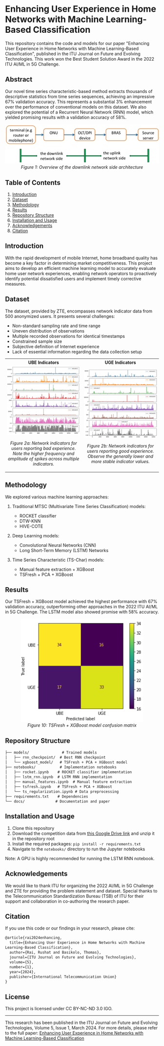 # Enhancing User Experience in Home Networks with Machine Learning-Based Classification

This repository contains the code and models for our paper "Enhancing User Experience in Home Networks with Machine Learning-Based Classification", published in the ITU Journal on Future and Evolving Technologies. This work won the Best Student Solution Award in the 2022 ITU AI/ML in 5G Challenge.

## Abstract

Our novel time series characteristic-based method extracts thousands of descriptive statistics from time series sequences, achieving an impressive 67% validation accuracy. This represents a substantial 3% enhancement over the performance of conventional models on this dataset. We also explored the potential of a Recurrent Neural Network (RNN) model, which yielded promising results with a validation accuracy of 58%.

<p align="center">
  <img src="assets/figure1.png" alt="Network Architecture" width="600"/>
  <br>
  <em>Figure 1: Overview of the downlink network side architecture</em>
</p>

## Table of Contents

1. [Introduction](#introduction)
2. [Dataset](#dataset)
3. [Methodology](#methodology)
4. [Results](#results)
5. [Repository Structure](#repository-structure)
6. [Installation and Usage](#installation-and-usage)
7. [Acknowledgements](#acknowledgements)
8. [Citation](#citation)

## Introduction

With the rapid development of mobile Internet, home broadband quality has become a key factor in determining market competitiveness. This project aims to develop an efficient machine learning model to accurately evaluate home user network experiences, enabling network operators to proactively identify potential dissatisfied users and implement timely corrective measures.

## Dataset

The dataset, provided by ZTE, encompasses network indicator data from 500 anonymized users. It presents several challenges:

- Non-standard sampling rate and time range
- Uneven distribution of observations
- Multiple recorded observations for identical timestamps
- Constrained sample size
- Subjective definition of Internet experience
- Lack of essential information regarding the data collection setup

<table>
  <tr>
    <th>UBE Indicators</th>
    <th>UGE Indicators</th>
  </tr>
  <tr>
    <td width="50%">
      <img src="assets/figure2.png" alt="UBE Indicators Sample" width="100%"/>
      <p align="center">
        <em>Figure 2a: Network indicators for users reporting bad experience. Note the higher frequency and amplitude of spikes across multiple indicators.</em>
      </p>
    </td>
    <td width="50%">
      <img src="assets/figure3.png" alt="UGE Indicators Sample" width="100%"/>
      <p align="center">
        <em>Figure 2b: Network indicators for users reporting good experience. Observe the generally lower and more stable indicator values.</em>
      </p>
    </td>
  </tr>
</table>

## Methodology

We explored various machine learning approaches:

1. Traditional MTSC (Multivariate Time Series Classification) models:
   - ROCKET classifier
   - DTW-KNN
   - HIVE-COTE

2. Deep Learning models:
   - Convolutional Neural Networks (CNN)
   - Long Short-Term Memory (LSTM) Networks

3. Time Series Characteristic (TS-Char) models:
   - Manual feature extraction + XGBoost
   - TSFresh + PCA + XGBoost

## Results

Our TSFresh + XGBoost model achieved the highest performance with 67% validation accuracy, outperforming other approaches in the 2022 ITU AI/ML in 5G Challenge. The LSTM model also showed promise with 58% accuracy.

<p align="center">
  <img src="assets/figure10.png" alt="Confusion Matrix" width="400"/>
  <br>
  <em>Figure 10: TSFresh + XGBoost model confusion matrix</em>
</p>

## Repository Structure
```
├── models/               # Trained models
│   ├── rnn_checkpoint/  # Best RNN checkpoint
│   └── xgboost_model/   # TSFresh + PCA + XGBoost model
├── notebooks/           # Implementation notebooks
│   ├── rocket.ipynb    # ROCKET classifier implementation
│   ├── lstm_rnn.ipynb  # LSTM RNN implementation
│   ├── manual_features.ipynb  # Manual feature extraction
│   ├── tsfresh.ipynb   # TSFresh + PCA + XGBoost
│   └── ts_regularization.ipynb # Data preprocessing
├── requirements.txt    # Dependencies
└── docs/              # Documentation and paper
```

## Installation and Usage

1. Clone this repository
2. Download the competition data from [this Google Drive link](https://drive.google.com/file/d/1LUT96tVeihO8YIZAPBPL3suLUFj4H2W3/view?usp=sharing) and unzip it in the repository root
3. Install the required packages: `pip install -r requirements.txt`
4. Navigate to the `notebooks/` directory to run the Jupyter notebooks

Note: A GPU is highly recommended for running the LSTM RNN notebook.

## Acknowledgements

We would like to thank ITU for organizing the 2022 AI/ML in 5G Challenge and ZTE for providing the problem statement and dataset. Special thanks to the Telecommunication Standardization Bureau (TSB) of ITU for their support and collaboration in co-authoring the research paper.

## Citation
If you use this code or our findings in your research, please cite:
```
@article{rai2024enhancing,
  title={Enhancing User Experience in Home Networks with Machine Learning-Based Classification},
  author={Rai, Rushat and Basikolo, Thomas},
  journal={ITU Journal on Future and Evolving Technologies},
  volume={5},
  number={1},
  year={2024},
  publisher={International Telecommunication Union}
}
```

## License
This project is licensed under CC BY-NC-ND 3.0 IGO.

---
This research has been published in the ITU Journal on Future and Evolving Technologies, Volume 5, Issue 1, March 2024. For more details, please refer to the full paper: [Enhancing User Experience in Home Networks with Machine Learning-Based Classification](https://www.itu.int/en/journal/j-fet/Pages/default.aspx)
